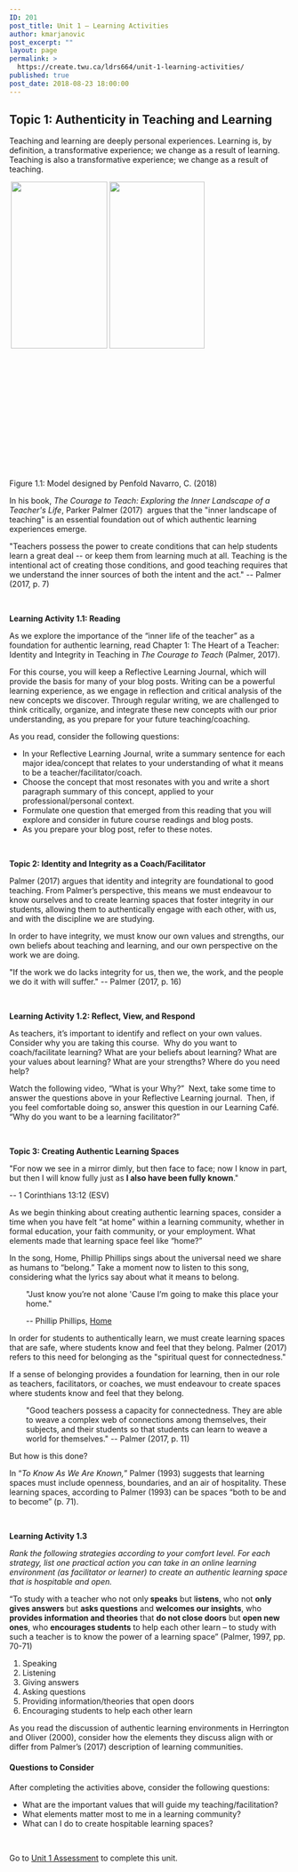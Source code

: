 ```yaml
---
ID: 201
post_title: Unit 1 – Learning Activities
author: kmarjanovic
post_excerpt: ""
layout: page
permalink: >
  https://create.twu.ca/ldrs664/unit-1-learning-activities/
published: true
post_date: 2018-08-23 18:00:00
---
```

<h2><strong>Topic 1: Authenticity in Teaching and Learning</strong></h2>
Teaching and learning are deeply personal experiences. Learning is, by definition, a transformative experience; we change as a result of learning. Teaching is also a transformative experience; we change as a result of teaching.

<span style="color: #ff0000;"><strong> <img class="alignleft size-medium wp-image-209" src="http://create.twu.ca/ldrs664/files/2018/08/664-authentic-learners-173x300.png" alt="" width="173" height="300" /> <img class="alignleft size-medium wp-image-210" src="http://create.twu.ca/ldrs664/files/2018/08/664-authentic-teachers-171x300.png" alt="" width="171" height="300" /></strong></span>

&nbsp;

&nbsp;

&nbsp;

&nbsp;

&nbsp;

&nbsp;

<span style="color: #ff0000;"><strong>   </strong> </span>

Figure 1.1: Model designed by Penfold Navarro, C. (2018)

In his book, <em>The Courage to Teach: Exploring the Inner Landscape of a Teacher's Life</em>, Parker Palmer (2017)  argues that the "inner landscape of teaching" is an essential foundation out of which authentic learning experiences emerge.

"Teachers possess the power to create conditions that can help students learn a great deal -- or keep them from learning much at all. Teaching is the intentional act of creating those conditions, and good teaching requires that we understand the inner sources of both the intent and the act." -- Palmer (2017, p. 7)

&nbsp;

<strong>Learning Activity 1.1: Reading</strong>

As we explore the importance of the “inner life of the teacher” as a foundation for authentic learning, read Chapter 1: The Heart of a Teacher: Identity and Integrity in Teaching in <em>The Courage to Teach</em> (Palmer, 2017).

For this course, you will keep a Reflective Learning Journal, which will provide the basis for many of your blog posts. Writing can be a powerful learning experience, as we engage in reflection and critical analysis of the new concepts we discover. Through regular writing, we are challenged to think critically, organize, and integrate these new concepts with our prior understanding, as you prepare for your future teaching/coaching.

As you read, consider the following questions:
<ul>
 	<li>In your Reflective Learning Journal, write a summary sentence for each major idea/concept that relates to your understanding of what it means to be a teacher/facilitator/coach.</li>
 	<li>Choose the concept that most resonates with you and write a short paragraph summary of this concept, applied to your professional/personal context.</li>
 	<li>Formulate one question that emerged from this reading that you will explore and consider in future course readings and blog posts.</li>
 	<li>As you prepare your blog post, refer to these notes.</li>
</ul>
&nbsp;

<strong>Topic 2: Identity and Integrity as a Coach/Facilitator</strong>

Palmer (2017) argues that identity and integrity are foundational to good teaching. From Palmer’s perspective, this means we must endeavour to know ourselves and to create learning spaces that foster integrity in our students, allowing them to authentically engage with each other, with us, and with the discipline we are studying.

In order to have integrity, we must know our own values and strengths, our own beliefs about teaching and learning, and our own perspective on the work we are doing.

"If the work we do lacks integrity for us, then we, the work, and the people we do it with will suffer." -- Palmer (2017, p. 16)

&nbsp;

<strong>Learning Activity 1.2: Reflect, View, and Respond </strong>

As teachers, it’s important to identify and reflect on your own values. Consider why you are taking this course.  Why do you want to coach/facilitate learning? What are your beliefs about learning? What are your values about learning? What are your strengths? Where do you need help?

Watch the following video, “What is your Why?”  Next, take some time to answer the questions above in your Reflective Learning journal.  Then, if you feel comfortable doing so, answer this question in our Learning Café.  “Why do you want to be a learning facilitator?”

&nbsp;

<strong>Topic 3: Creating Authentic Learning Spaces</strong>

"For now we see in a mirror dimly, but then face to face; now I know in part, but then I will know fully just as <strong>I also have been fully known</strong>."

-- 1 Corinthians 13:12 (ESV)

As we begin thinking about creating authentic learning spaces, consider a time when you have felt “at home” within a learning community, whether in formal education, your faith community, or your employment. What elements made that learning space feel like “home?”

In the song, Home, Phillip Phillips sings about the universal need we share as humans to “belong.” Take a moment now to listen to this song, considering what the lyrics say about what it means to belong.
<p style="padding-left: 30px;">"Just know you’re not alone
'Cause I’m going to make this place your home."</p>
<p style="padding-left: 30px;">-- Phillip Phillips, <a href="https://www.youtube.com/watch?v=HoRkntoHkIE">Home</a></p>
In order for students to authentically learn, we must create learning spaces that are safe, where students know and feel that they belong. Palmer (2017) refers to this need for belonging as the "spiritual quest for connectedness."

If a sense of belonging provides a foundation for learning, then in our role as teachers, facilitators, or coaches, we must endeavour to create spaces where students know and feel that they belong.
<p style="padding-left: 30px;">"Good teachers possess a capacity for connectedness. They are able to weave a complex web of connections among themselves, their subjects, and their students so that students can learn to weave a world for themselves." -- Palmer (2017, p. 11)</p>
But how is this done?

In “<em>To Know As We Are Known,</em>” Palmer (1993) suggests that learning spaces must include openness, boundaries, and an air of hospitality. These learning spaces, according to Palmer (1993) can be spaces “both to be and to become” (p. 71).

&nbsp;

<strong>Learning Activity 1.3</strong>

<em>Rank the following strategies according to your comfort level. For each strategy, list one practical action you can take in an online learning environment (as facilitator or learner) to create an authentic learning space that is hospitable and open.</em>

“To study with a teacher who not only<strong> speaks</strong> but l<strong>istens</strong>, who not <strong>only gives answers</strong> but <strong>asks questions</strong> and <strong>welcomes our insights</strong>, who <strong>provides information and theories</strong> that <strong>do not close doors</strong> but <strong>open new ones</strong>, who <strong>encourages students</strong> to help each other learn – to study with such a teacher is to know the power of a learning space” (Palmer, 1997, pp. 70-71)
<ol>
 	<li>Speaking</li>
 	<li>Listening</li>
 	<li>Giving answers</li>
 	<li>Asking questions</li>
 	<li>Providing information/theories that open doors</li>
 	<li>Encouraging students to help each other learn</li>
</ol>
As you read the discussion of authentic learning environments in Herrington and Oliver (2000), consider how the elements they discuss align with or differ from Palmer’s (2017) description of learning communities.
<h4>Questions to Consider</h4>
After completing the activities above, consider the following questions:
<ul>
 	<li>What are the important values that will guide my teaching/facilitation?</li>
 	<li>What elements matter most to me in a learning community?</li>
 	<li>What can I do to create hospitable learning spaces?</li>
</ul>
&nbsp;

Go to <a href="https://create.twu.ca/ldrs627-su18/unit-1-topic-2/">Unit 1 Assessment</a> to complete this unit.